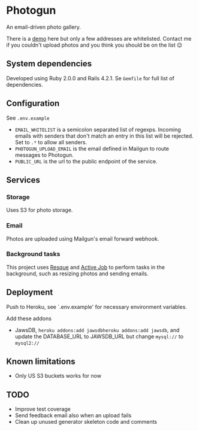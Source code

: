 # Photogun

An email-driven photo gallery.

There is a [demo](http://photogun.0x81.com/) here but only a few addresses are
whitelisted. Contact me if you couldn't upload photos and you think you should
be on the list :wink:

## System dependencies

Developed using Ruby 2.0.0 and Rails 4.2.1. Se `Gemfile` for full list of dependencies.

## Configuration

See `.env.example`

* `EMAIL_WHITELIST` is a semicolon separated list of regexps. Incoming emails with senders that don't match an entry in this list will be rejected. Set to `.*` to allow all senders.
* `PHOTOGUN_UPLOAD_EMAIL` is the email defined in Mailgun to route messages to Photogun.
* `PUBLIC_URL` is the url to the public endpoint of the service.

## Services

### Storage

Uses S3 for photo storage.

### Email

Photos are uploaded using Mailgun's email forward webhook.

### Background tasks

This project uses [Resque](https://github.com/resque/resque) and [Active
Job](https://github.com/rails/rails/tree/master/activejob) to perform tasks in
the background, such as resizing photos and sending emails.

## Deployment

Push to Heroku, see `.env.example' for necessary environment variables.

Add these addons

* JawsDB, `heroku addons:add jawsdbheroku addons:add jawsdb`, and update the DATABASE_URL to JAWSDB_URL but change `mysql://` to `mysql2://`

## Known limitations

* Only US S3 buckets works for now

## TODO

* Improve test coverage
* Send feedback email also when an upload fails
* Clean up unused generator skeleton code and comments